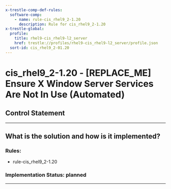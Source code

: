```yaml
---
x-trestle-comp-def-rules:
  software-comp:
    - name: rule-cis_rhel9_2-1.20
      description: Rule for cis_rhel9_2-1.20
x-trestle-global:
  profile:
    title: rhel9-cis_rhel9-l2_server
    href: trestle://profiles/rhel9-cis_rhel9-l2_server/profile.json
  sort-id: cis_rhel9_2-01.20
---
```


# cis_rhel9_2-1.20 - \[REPLACE_ME\] Ensure X Window Server Services Are Not In Use (Automated)

## Control Statement

______________________________________________________________________

## What is the solution and how is it implemented?

<!-- For implementation status enter one of: implemented, partial, planned, alternative, not-applicable -->

<!-- Note that the list of rules under ### Rules: is read-only and changes will not be captured after assembly to JSON -->

<!-- Add control implementation description here for control: cis_rhel9_2-1.20 -->

### Rules:

  - rule-cis_rhel9_2-1.20

### Implementation Status: planned

______________________________________________________________________
